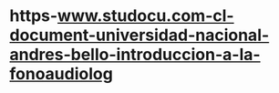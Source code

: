 # https-www.studocu.com-cl-document-universidad-nacional-andres-bello-introduccion-a-la-fonoaudiolog